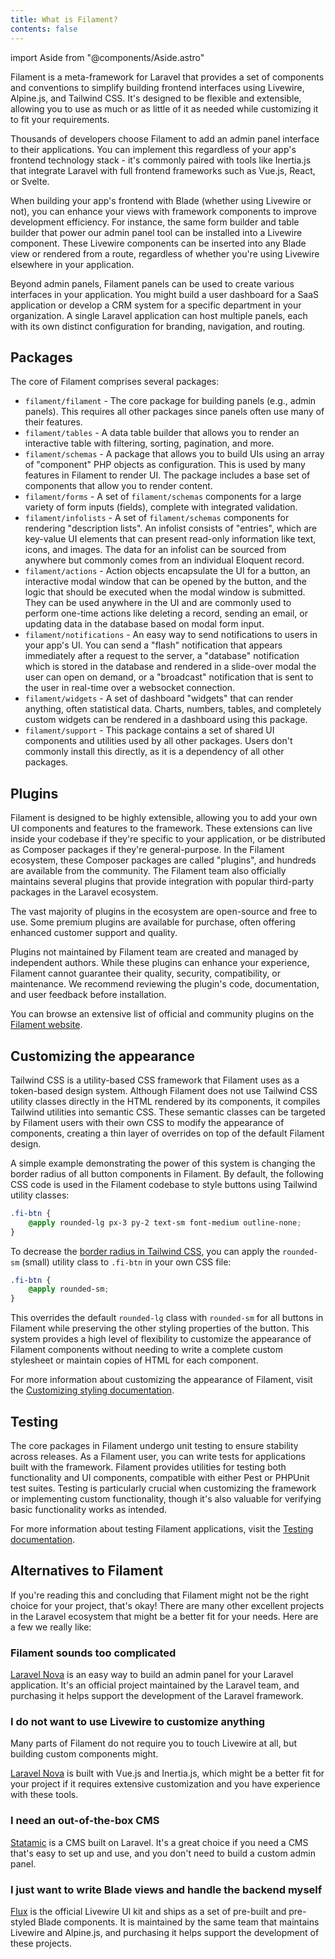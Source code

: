 ```yaml
---
title: What is Filament?
contents: false
---
```

import Aside from "@components/Aside.astro"

Filament is a meta-framework for Laravel that provides a set of components and conventions to simplify building frontend interfaces using Livewire, Alpine.js, and Tailwind CSS. It's designed to be flexible and extensible, allowing you to use as much or as little of it as needed while customizing it to fit your requirements.

Thousands of developers choose Filament to add an admin panel interface to their applications. You can implement this regardless of your app's frontend technology stack - it's commonly paired with tools like Inertia.js that integrate Laravel with full frontend frameworks such as Vue.js, React, or Svelte.

When building your app's frontend with Blade (whether using Livewire or not), you can enhance your views with framework components to improve development efficiency. For instance, the same form builder and table builder that power our admin panel tool can be installed into a Livewire component. These Livewire components can be inserted into any Blade view or rendered from a route, regardless of whether you're using Livewire elsewhere in your application.

Beyond admin panels, Filament panels can be used to create various interfaces in your application. You might build a user dashboard for a SaaS application or develop a CRM system for a specific department in your organization. A single Laravel application can host multiple panels, each with its own distinct configuration for branding, navigation, and routing.

## Packages

The core of Filament comprises several packages:

- `filament/filament` - The core package for building panels (e.g., admin panels). This requires all other packages since panels often use many of their features.
- `filament/tables` - A data table builder that allows you to render an interactive table with filtering, sorting, pagination, and more.
- `filament/schemas` - A package that allows you to build UIs using an array of "component" PHP objects as configuration. This is used by many features in Filament to render UI. The package includes a base set of components that allow you to render content.
- `filament/forms` - A set of `filament/schemas` components for a large variety of form inputs (fields), complete with integrated validation.
- `filament/infolists` - A set of `filament/schemas` components for rendering "description lists". An infolist consists of "entries", which are key-value UI elements that can present read-only information like text, icons, and images. The data for an infolist can be sourced from anywhere but commonly comes from an individual Eloquent record.
- `filament/actions` - Action objects encapsulate the UI for a button, an interactive modal window that can be opened by the button, and the logic that should be executed when the modal window is submitted. They can be used anywhere in the UI and are commonly used to perform one-time actions like deleting a record, sending an email, or updating data in the database based on modal form input.
- `filament/notifications` - An easy way to send notifications to users in your app's UI. You can send a "flash" notification that appears immediately after a request to the server, a "database" notification which is stored in the database and rendered in a slide-over modal the user can open on demand, or a "broadcast" notification that is sent to the user in real-time over a websocket connection.
- `filament/widgets` - A set of dashboard "widgets" that can render anything, often statistical data. Charts, numbers, tables, and completely custom widgets can be rendered in a dashboard using this package.
- `filament/support` - This package contains a set of shared UI components and utilities used by all other packages. Users don't commonly install this directly, as it is a dependency of all other packages.

## Plugins

Filament is designed to be highly extensible, allowing you to add your own UI components and features to the framework. These extensions can live inside your codebase if they're specific to your application, or be distributed as Composer packages if they're general-purpose. In the Filament ecosystem, these Composer packages are called "plugins", and hundreds are available from the community. The Filament team also officially maintains several plugins that provide integration with popular third-party packages in the Laravel ecosystem.

The vast majority of plugins in the ecosystem are open-source and free to use. Some premium plugins are available for purchase, often offering enhanced customer support and quality.

<Aside variant="warning">
    Plugins not maintained by Filament team are created and managed by independent authors. While these plugins can enhance your experience, Filament cannot guarantee their quality, security, compatibility, or maintenance. We recommend reviewing the plugin's code, documentation, and user feedback before installation.
</Aside>

You can browse an extensive list of official and community plugins on the [Filament website](/plugins).

## Customizing the appearance

Tailwind CSS is a utility-based CSS framework that Filament uses as a token-based design system. Although Filament does not use Tailwind CSS utility classes directly in the HTML rendered by its components, it compiles Tailwind utilities into semantic CSS. These semantic classes can be targeted by Filament users with their own CSS to modify the appearance of components, creating a thin layer of overrides on top of the default Filament design.

A simple example demonstrating the power of this system is changing the border radius of all button components in Filament. By default, the following CSS code is used in the Filament codebase to style buttons using Tailwind utility classes:

```css
.fi-btn {
    @apply rounded-lg px-3 py-2 text-sm font-medium outline-none;
}
```

To decrease the [border radius in Tailwind CSS](https://tailwindcss.com/docs/border-radius), you can apply the `rounded-sm` (small) utility class to `.fi-btn` in your own CSS file:

```css
.fi-btn {
    @apply rounded-sm;
}
```

This overrides the default `rounded-lg` class with `rounded-sm` for all buttons in Filament while preserving the other styling properties of the button. This system provides a high level of flexibility to customize the appearance of Filament components without needing to write a complete custom stylesheet or maintain copies of HTML for each component.

For more information about customizing the appearance of Filament, visit the [Customizing styling documentation](../styling).

## Testing

The core packages in Filament undergo unit testing to ensure stability across releases. As a Filament user, you can write tests for applications built with the framework. Filament provides utilities for testing both functionality and UI components, compatible with either Pest or PHPUnit test suites. Testing is particularly crucial when customizing the framework or implementing custom functionality, though it's also valuable for verifying basic functionality works as intended.

For more information about testing Filament applications, visit the [Testing documentation](../testing).

## Alternatives to Filament

If you're reading this and concluding that Filament might not be the right choice for your project, that's okay! There are many other excellent projects in the Laravel ecosystem that might be a better fit for your needs. Here are a few we really like:

### Filament sounds too complicated

[Laravel Nova](https://nova.laravel.com) is an easy way to build an admin panel for your Laravel application. It's an official project maintained by the Laravel team, and purchasing it helps support the development of the Laravel framework.

### I do not want to use Livewire to customize anything

Many parts of Filament do not require you to touch Livewire at all, but building custom components might.

[Laravel Nova](https://nova.laravel.com) is built with Vue.js and Inertia.js, which might be a better fit for your project if it requires extensive customization and you have experience with these tools.

### I need an out-of-the-box CMS

[Statamic](https://statamic.com) is a CMS built on Laravel. It's a great choice if you need a CMS that's easy to set up and use, and you don't need to build a custom admin panel.

### I just want to write Blade views and handle the backend myself

[Flux](https://fluxui.dev) is the official Livewire UI kit and ships as a set of pre-built and pre-styled Blade components. It is maintained by the same team that maintains Livewire and Alpine.js, and purchasing it helps support the development of these projects.
